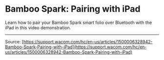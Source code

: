 # Bamboo Spark: Pairing with iPad

Learn how to pair your Bamboo Spark smart folio over Bluetooth with the iPad in this video demonstration.

---
Source: [https://support.wacom.com/hc/en-us/articles/1500006328942-Bamboo-Spark-Pairing-with-iPad](https://support.wacom.com/hc/en-us/articles/1500006328942-Bamboo-Spark-Pairing-with-iPad)
